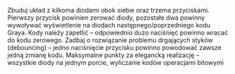 Zbuduj układ z kilkoma diodami obok siebie oraz trzema przyciskami. Pierwszy przycisk powinien zerować diody, pozostałe dwa powinny wywoływać wyświetlenie na diodach następnego/poprzedniego kodu Graya. Kody należy zapetlić – odpowiednio dużo naciśnięć powinno wracać do kodu zerowego. Zadbaj o rozwiązanie problemu drgających styków (debouncing) – jedno naciśnięcie przycisku powinno powodować zawsze jedną zmianę kodu. Maksymalne punkty za elegancką realizację – wszystkie diody na jednym porcie, wyliczanie kodów operacjami bitowymi